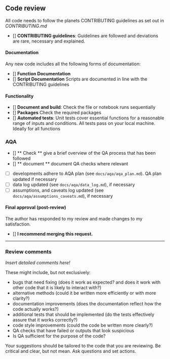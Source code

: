 ##  Code review

All code needs to follow the planets CONTRIBUTING guidelines as set out in *CONTRIBUTING.md*

- [] **CONTRIBUTING guidelines**: Guidelines are followed and deviations are rare, necessary and explained. 

#### Documentation

Any new code includes all the following forms of documentation:

- [] **Function Documentation** 
- [] **Script Documentation** Scripts are documented in line with the CONTRIBUTING guidelines

#### Functionality

- [] **Document and build**: Check the file or notebook runs sequentially
- [] **Packages** Check the required packages 
- [] **Automated tests**: Unit tests cover essential functions for a reasonable range
  of inputs and conditions. All tests pass on your local machine. Ideally for all functions
  
### AQA

- [] ** Check ** give a brief overview of the QA process that has been followed
- [] ** document ** document QA checks where relevant 
- [ ] developments adhere to AQA plan (see `docs/aqa/aqa_plan.md`). QA plan updated if necessary 
- [ ] data log updated (see `docs/aqa/data_log.md`), if necessary
- [ ] assumptions, and caveats log updated (see `docs/aqa/assumptions_caveats.md`), if
  necessary

#### Final approval (post-review)

The author has responded to my review and made changes to my satisfaction.
- [] **I recommend merging this request.**

---

### Review comments

*Insert detailed comments here!*

These might include, but not exclusively:

- bugs that need fixing (does it work as expected? and does it work with other code
  that it is likely to interact with?)
- alternative methods (could it be written more efficiently or with more clarity?)
- documentation improvements (does the documentation reflect how the code actually works?)
- additional tests that should be implemented (do the tests effectively assure that it
  works correctly?)
- code style improvements (could the code be written more clearly?)
- QA checks that have failed or outputs that look suspicious
- Is QA sufficient for the purpose of the code?

Your suggestions should be tailored to the code that you are reviewing.
Be critical and clear, but not mean. Ask questions and set actions.
